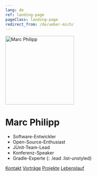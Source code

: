 ```yaml
---
lang: de
ref: landing-page
pageClass: landing-page
redirect_from: /de/ueber-mich/
---
```


<img src="{{ site.baseurl }}/img/avatar.jpg" alt="Marc Philipp" class="img-circle" style="width:215px; height:215px;" />

# Marc Philipp

- Software-Entwickler
- Open-Source-Enthusiast
- JUnit-Team-Lead
- Konferenz-Speaker
- Gradle-Experte
{: .lead .list-unstyled}

<div class="btn-group" role="group" style="min-width: 200px">
    <a class="btn btn-success" href="/de/kontakt" role="button"><i class="fa fa-envelope"></i> Kontakt</a>
    <a class="btn btn-default" href="{{ site.url }}/de/vortraege" role="button"><i class="fa fa-microphone"></i> <span class="hidden-xs">Vorträge</span></a>
    <a class="btn btn-default" href="https://github.com/marcphilipp" role="button"><i class="fab fa-github"></i> <span class="hidden-xs">Projekte</span></a>
    <a class="btn btn-default" href="https://www.linkedin.com/in/marcphilipp" role="button"><i class="fab fa-linkedin"></i> <span class="hidden-xs">Lebenslauf</span></a>
</div>
